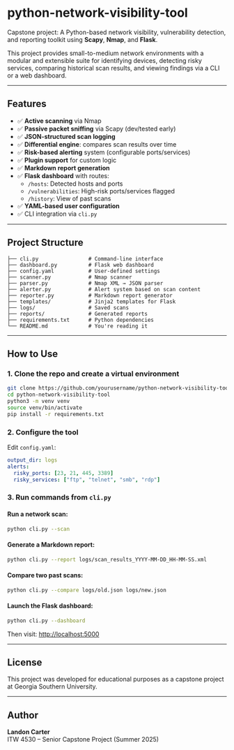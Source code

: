 # python-network-visibility-tool

Capstone project: A Python-based network visibility, vulnerability detection, and reporting toolkit using **Scapy**, **Nmap**, and **Flask**.

This project provides small-to-medium network environments with a modular and extensible suite for identifying devices, detecting risky services, comparing historical scan results, and viewing findings via a CLI or a web dashboard.

---

## Features

- ✅ **Active scanning** via Nmap  
- ✅ **Passive packet sniffing** via Scapy (dev/tested early)  
- ✅ **JSON-structured scan logging**  
- ✅ **Differential engine**: compares scan results over time  
- ✅ **Risk-based alerting** system (configurable ports/services)  
- ✅ **Plugin support** for custom logic  
- ✅ **Markdown report generation**  
- ✅ **Flask dashboard** with routes:  
  - `/hosts`: Detected hosts and ports  
  - `/vulnerabilities`: High-risk ports/services flagged  
  - `/history`: View of past scans  
- ✅ **YAML-based user configuration**  
- ✅ CLI integration via `cli.py`  

---

## Project Structure

```
├── cli.py                # Command-line interface
├── dashboard.py          # Flask web dashboard
├── config.yaml           # User-defined settings
├── scanner.py            # Nmap scanner
├── parser.py             # Nmap XML → JSON parser
├── alerter.py            # Alert system based on scan content
├── reporter.py           # Markdown report generator
├── templates/            # Jinja2 templates for Flask
├── logs/                 # Saved scans
├── reports/              # Generated reports
├── requirements.txt      # Python dependencies
└── README.md             # You're reading it
```

---

## How to Use

### 1. Clone the repo and create a virtual environment

```bash
git clone https://github.com/yourusername/python-network-visibility-tool.git
cd python-network-visibility-tool
python3 -m venv venv
source venv/bin/activate
pip install -r requirements.txt
```

### 2. Configure the tool

Edit `config.yaml`:
```yaml
output_dir: logs
alerts:
  risky_ports: [23, 21, 445, 3389]
  risky_services: ["ftp", "telnet", "smb", "rdp"]
```

### 3. Run commands from `cli.py`

#### Run a network scan:
```bash
python cli.py --scan
```

#### Generate a Markdown report:
```bash
python cli.py --report logs/scan_results_YYYY-MM-DD_HH-MM-SS.xml
```

#### Compare two past scans:
```bash
python cli.py --compare logs/old.json logs/new.json
```

#### Launch the Flask dashboard:
```bash
python cli.py --dashboard
```

Then visit: [http://localhost:5000](http://localhost:5000)

---


## License

This project was developed for educational purposes as a capstone project at Georgia Southern University.

---

## Author

**Landon Carter**  
ITW 4530 – Senior Capstone Project (Summer 2025)
